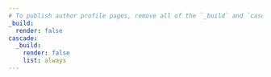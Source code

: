 ```yaml
---
# To publish author profile pages, remove all of the `_build` and `cascade` settings below.
_build:
  render: false
cascade:
  _build:
    render: false
    list: always
---
```

